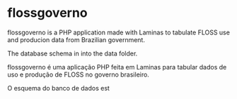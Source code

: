 # flossgoverno

flossgoverno is a PHP application made with Laminas to tabulate FLOSS use and producion data from Brazilian government.

The database schema in into the data folder.

flossgoverno é uma aplicação PHP feita em Laminas para tabular dados de uso e produção de FLOSS no governo brasileiro.

O esquema do banco de dados est


